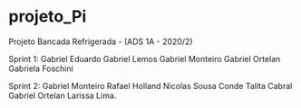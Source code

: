 # projeto_Pi

Projeto Bancada Refrigerada - (ADS 1A - 2020/2)

Sprint 1:
Gabriel Eduardo
Gabriel Lemos
Gabriel Monteiro
Gabriel Ortelan
Gabriela Foschini

Sprint 2:
Gabriel Monteiro
Rafael Holland
Nicolas Sousa Conde
Talita Cabral
Gabriel Ortelan
Larissa Lima.
